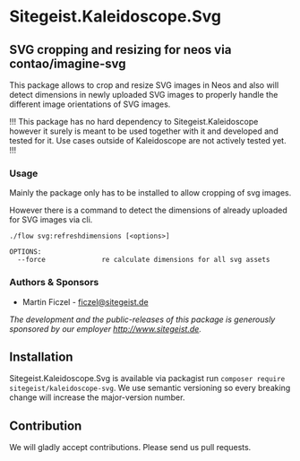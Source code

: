 # Sitegeist.Kaleidoscope.Svg
## SVG cropping and resizing for neos via contao/imagine-svg 

This package allows to crop and resize SVG images in Neos and also will 
detect dimensions in newly uploaded SVG images to properly handle the different 
image orientations of SVG images.

!!! This package has no hard dependency to Sitegeist.Kaleidoscope however it surely is meant
to be used together with it and developed and tested for it. Use cases outside of Kaleidoscope
are not actively tested yet. !!!

### Usage

Mainly the package only has to be installed to allow cropping of svg images. 

However there is a command to detect the dimensions of already uploaded for 
SVG images via cli.

```
./flow svg:refreshdimensions [<options>]

OPTIONS:
  --force              re calculate dimensions for all svg assets
```

### Authors & Sponsors

* Martin Ficzel - ficzel@sitegeist.de

*The development and the public-releases of this package is generously sponsored
by our employer http://www.sitegeist.de.*

## Installation

Sitegeist.Kaleidoscope.Svg is available via packagist run `composer require sitegeist/kaleidoscope-svg`.
We use semantic versioning so every breaking change will increase the major-version number.

## Contribution

We will gladly accept contributions. Please send us pull requests.
